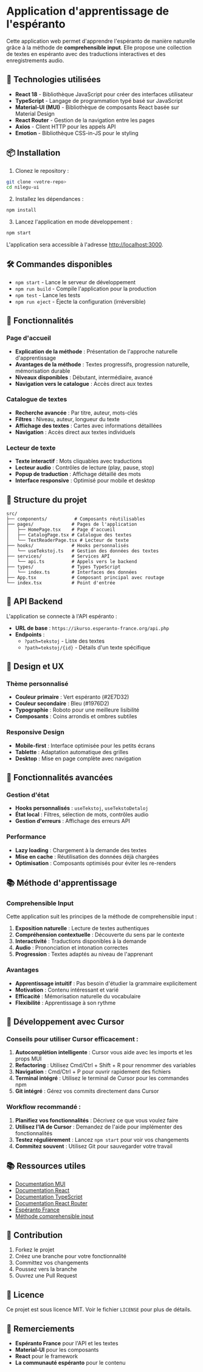 # Application d'apprentissage de l'espéranto

Cette application web permet d'apprendre l'espéranto de manière naturelle grâce à la méthode de **comprehensible input**. Elle propose une collection de textes en espéranto avec des traductions interactives et des enregistrements audio.

## 🚀 Technologies utilisées

- **React 18** - Bibliothèque JavaScript pour créer des interfaces utilisateur
- **TypeScript** - Langage de programmation typé basé sur JavaScript
- **Material-UI (MUI)** - Bibliothèque de composants React basée sur Material Design
- **React Router** - Gestion de la navigation entre les pages
- **Axios** - Client HTTP pour les appels API
- **Emotion** - Bibliothèque CSS-in-JS pour le styling

## 📦 Installation

1. Clonez le repository :
```bash
git clone <votre-repo>
cd nilegu-ui
```

2. Installez les dépendances :
```bash
npm install
```

3. Lancez l'application en mode développement :
```bash
npm start
```

L'application sera accessible à l'adresse [http://localhost:3000](http://localhost:3000).

## 🛠️ Commandes disponibles

- `npm start` - Lance le serveur de développement
- `npm run build` - Compile l'application pour la production
- `npm test` - Lance les tests
- `npm run eject` - Éjecte la configuration (irréversible)

## 🎯 Fonctionnalités

### Page d'accueil
- **Explication de la méthode** : Présentation de l'approche naturelle d'apprentissage
- **Avantages de la méthode** : Textes progressifs, progression naturelle, mémorisation durable
- **Niveaux disponibles** : Débutant, intermédiaire, avancé
- **Navigation vers le catalogue** : Accès direct aux textes

### Catalogue de textes
- **Recherche avancée** : Par titre, auteur, mots-clés
- **Filtres** : Niveau, auteur, longueur du texte
- **Affichage des textes** : Cartes avec informations détaillées
- **Navigation** : Accès direct aux textes individuels

### Lecteur de texte
- **Texte interactif** : Mots cliquables avec traductions
- **Lecteur audio** : Contrôles de lecture (play, pause, stop)
- **Popup de traduction** : Affichage détaillé des mots
- **Interface responsive** : Optimisé pour mobile et desktop

## 📁 Structure du projet

```
src/
├── components/          # Composants réutilisables
├── pages/              # Pages de l'application
│   ├── HomePage.tsx    # Page d'accueil
│   ├── CatalogPage.tsx # Catalogue des textes
│   └── TextReaderPage.tsx # Lecteur de texte
├── hooks/              # Hooks personnalisés
│   └── useTekstoj.ts   # Gestion des données des textes
├── services/           # Services API
│   └── api.ts          # Appels vers le backend
├── types/              # Types TypeScript
│   └── index.ts        # Interfaces des données
├── App.tsx             # Composant principal avec routage
└── index.tsx           # Point d'entrée
```

## 🔧 API Backend

L'application se connecte à l'API espéranto :
- **URL de base** : `https://ikurso.esperanto-france.org/api.php`
- **Endpoints** :
  - `?path=tekstoj` - Liste des textes
  - `?path=tekstoj/{id}` - Détails d'un texte spécifique

## 🎨 Design et UX

### Thème personnalisé
- **Couleur primaire** : Vert espéranto (#2E7D32)
- **Couleur secondaire** : Bleu (#1976D2)
- **Typographie** : Roboto pour une meilleure lisibilité
- **Composants** : Coins arrondis et ombres subtiles

### Responsive Design
- **Mobile-first** : Interface optimisée pour les petits écrans
- **Tablette** : Adaptation automatique des grilles
- **Desktop** : Mise en page complète avec navigation

## 🚀 Fonctionnalités avancées

### Gestion d'état
- **Hooks personnalisés** : `useTekstoj`, `useTekstoDetaloj`
- **État local** : Filtres, sélection de mots, contrôles audio
- **Gestion d'erreurs** : Affichage des erreurs API

### Performance
- **Lazy loading** : Chargement à la demande des textes
- **Mise en cache** : Réutilisation des données déjà chargées
- **Optimisation** : Composants optimisés pour éviter les re-renders

## 📚 Méthode d'apprentissage

### Comprehensible Input
Cette application suit les principes de la méthode de comprehensible input :

1. **Exposition naturelle** : Lecture de textes authentiques
2. **Compréhension contextuelle** : Découverte du sens par le contexte
3. **Interactivité** : Traductions disponibles à la demande
4. **Audio** : Prononciation et intonation correctes
5. **Progression** : Textes adaptés au niveau de l'apprenant

### Avantages
- **Apprentissage intuitif** : Pas besoin d'étudier la grammaire explicitement
- **Motivation** : Contenu intéressant et varié
- **Efficacité** : Mémorisation naturelle du vocabulaire
- **Flexibilité** : Apprentissage à son rythme

## 🔧 Développement avec Cursor

### Conseils pour utiliser Cursor efficacement :

1. **Autocomplétion intelligente** : Cursor vous aide avec les imports et les props MUI
2. **Refactoring** : Utilisez Cmd/Ctrl + Shift + R pour renommer des variables
3. **Navigation** : Cmd/Ctrl + P pour ouvrir rapidement des fichiers
4. **Terminal intégré** : Utilisez le terminal de Cursor pour les commandes npm
5. **Git intégré** : Gérez vos commits directement dans Cursor

### Workflow recommandé :

1. **Planifiez vos fonctionnalités** : Décrivez ce que vous voulez faire
2. **Utilisez l'IA de Cursor** : Demandez de l'aide pour implémenter des fonctionnalités
3. **Testez régulièrement** : Lancez `npm start` pour voir vos changements
4. **Commitez souvent** : Utilisez Git pour sauvegarder votre travail

## 📚 Ressources utiles

- [Documentation MUI](https://mui.com/material-ui/getting-started/)
- [Documentation React](https://react.dev/)
- [Documentation TypeScript](https://www.typescriptlang.org/docs/)
- [Documentation React Router](https://reactrouter.com/)
- [Espéranto France](https://www.esperanto-france.org/)
- [Méthode comprehensible input](https://en.wikipedia.org/wiki/Comprehensible_input)

## 🤝 Contribution

1. Forkez le projet
2. Créez une branche pour votre fonctionnalité
3. Committez vos changements
4. Poussez vers la branche
5. Ouvrez une Pull Request

## 📄 Licence

Ce projet est sous licence MIT. Voir le fichier `LICENSE` pour plus de détails.

## 🙏 Remerciements

- **Espéranto France** pour l'API et les textes
- **Material-UI** pour les composants
- **React** pour le framework
- **La communauté espéranto** pour le contenu
